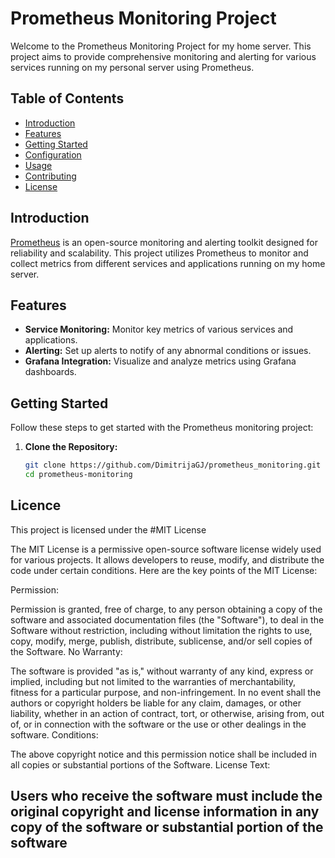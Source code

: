 # Prometheus Monitoring Project

Welcome to the Prometheus Monitoring Project for my home server. This project aims to provide comprehensive monitoring and alerting for various services running on my personal server using Prometheus.

## Table of Contents
- [Introduction](#introduction)
- [Features](#features)
- [Getting Started](#getting-started)
- [Configuration](#configuration)
- [Usage](#usage)
- [Contributing](#contributing)
- [License](#license)

## Introduction

[Prometheus](https://prometheus.io/) is an open-source monitoring and alerting toolkit designed for reliability and scalability. This project utilizes Prometheus to monitor and collect metrics from different services and applications running on my home server.

## Features

- **Service Monitoring:** Monitor key metrics of various services and applications.
- **Alerting:** Set up alerts to notify of any abnormal conditions or issues.
- **Grafana Integration:** Visualize and analyze metrics using Grafana dashboards.

## Getting Started

Follow these steps to get started with the Prometheus monitoring project:

1. **Clone the Repository:**
   ```bash
   git clone https://github.com/DimitrijaGJ/prometheus_monitoring.git
   cd prometheus-monitoring
   

## Licence

This project is licensed under the #MIT License

The MIT License is a permissive open-source software license widely used for various projects. It allows developers to reuse, modify, and distribute the code under certain conditions. Here are the key points of the MIT License:

Permission:

Permission is granted, free of charge, to any person obtaining a copy of the software and associated documentation files (the "Software"), to deal in the Software without restriction, including without limitation the rights to use, copy, modify, merge, publish, distribute, sublicense, and/or sell copies of the Software.
No Warranty:

The software is provided "as is," without warranty of any kind, express or implied, including but not limited to the warranties of merchantability, fitness for a particular purpose, and non-infringement. In no event shall the authors or copyright holders be liable for any claim, damages, or other liability, whether in an action of contract, tort, or otherwise, arising from, out of, or in connection with the software or the use or other dealings in the software.
Conditions:

The above copyright notice and this permission notice shall be included in all copies or substantial portions of the Software.
License Text:

Users who receive the software must include the original copyright and license information in any copy of the software or substantial portion of the software
-------
